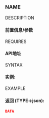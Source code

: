 ### NAME

DESCRIPTION

#### 前置信息/参数

REQUIRES

#### API地址

SYNTAX

#### 实例:

EXAMPLE

#### 返回 (TYPE->json):

```json
DATA
```

